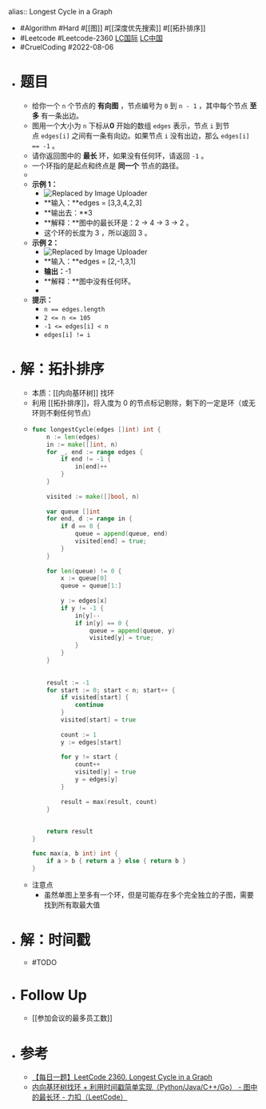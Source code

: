 alias:: Longest Cycle in a Graph

- #Algorithm #Hard #[[图]] #[[深度优先搜索]] #[[拓扑排序]]
- #Leetcode #Leetcode-2360 [LC国际](https://leetcode.com/problems/longest-cycle-in-a-graph/) [LC中国](https://leetcode.cn/problems/longest-cycle-in-a-graph/)
- #CruelCoding #2022-08-06
- # 题目
	- 给你一个 `n` 个节点的 **有向图** ，节点编号为 `0` 到 `n - 1` ，其中每个节点 **至多** 有一条出边。
	- 图用一个大小为 `n` 下标从**0** 开始的数组 `edges` 表示，节点 `i` 到节点 `edges[i]` 之间有一条有向边。如果节点 `i` 没有出边，那么 `edges[i] == -1` 。
	- 请你返回图中的 **最长** 环，如果没有任何环，请返回 `-1` 。
	- 一个环指的是起点和终点是 **同一个** 节点的路径。
	-
	- **示例 1：**
		- ![Replaced by Image Uploader](https://vip2.loli.io/2022/08/09/xOXFibgZ5WwDIjk.png)
		- **输入：**edges = [3,3,4,2,3]
		- **输出去：**3
		- **解释：**图中的最长环是：2 -> 4 -> 3 -> 2 。
		- 这个环的长度为 3 ，所以返回 3 。
	- **示例 2：**
		- ![Replaced by Image Uploader](https://vip2.loli.io/2022/08/09/8edwLTMVRDZtgW5.png)
		- **输入：**edges = [2,-1,3,1]
		- **输出：**-1
		- **解释：**图中没有任何环。
		-
	- **提示：**
		- `n == edges.length`
		- `2 <= n <= 105`
		- `-1 <= edges[i] < n`
		- `edges[i] != i`
- # 解：拓扑排序
	- 本质：[[内向基环树]] 找环
	- 利用 [[拓扑排序]]，将入度为 0 的节点标记剔除，剩下的一定是环（或无环则不剩任何节点）
	- ```go
	  func longestCycle(edges []int) int {
	      n := len(edges)
	      in := make([]int, n)
	      for _, end := range edges {
	          if end != -1 {
	              in[end]++
	          }
	      }
	      
	      visited := make([]bool, n)
	      
	      var queue []int
	      for end, d := range in {
	          if d == 0 {
	              queue = append(queue, end)
	              visited[end] = true;
	          }
	      }
	      
	      for len(queue) != 0 {
	          x := queue[0]
	          queue = queue[1:]
	          
	          y := edges[x]
	          if y != -1 {
	              in[y]--
	              if in[y] == 0 {
	                  queue = append(queue, y)
	                  visited[y] = true;
	              }
	          }
	      }
	      
	      
	      result := -1
	      for start := 0; start < n; start++ {
	          if visited[start] {
	              continue
	          }
	          visited[start] = true
	          
	          count := 1
	          y := edges[start]
	          
	          for y != start {
	              count++
	              visited[y] = true
	              y = edges[y]
	          }
	          
	          result = max(result, count)
	      }
	      
	      
	      return result
	  }
	  
	  func max(a, b int) int {
	      if a > b { return a } else { return b }
	  }
	  ```
	- 注意点
		- 虽然单图上至多有一个环，但是可能存在多个完全独立的子图，需要找到所有取最大值
- # 解：时间戳
	- #TODO
- # Follow Up
	- [[参加会议的最多员工数]]
- # 参考
	- [【每日一题】LeetCode 2360. Longest Cycle in a Graph](https://www.youtube.com/watch?v=_eeiFV137pw&feature=youtu.be)
	- [内向基环树找环 + 利用时间戳简单实现（Python/Java/C++/Go） - 图中的最长环 - 力扣（LeetCode）](https://leetcode.cn/problems/longest-cycle-in-a-graph/solution/nei-xiang-ji-huan-shu-zhao-huan-li-yong-pmqmr/)